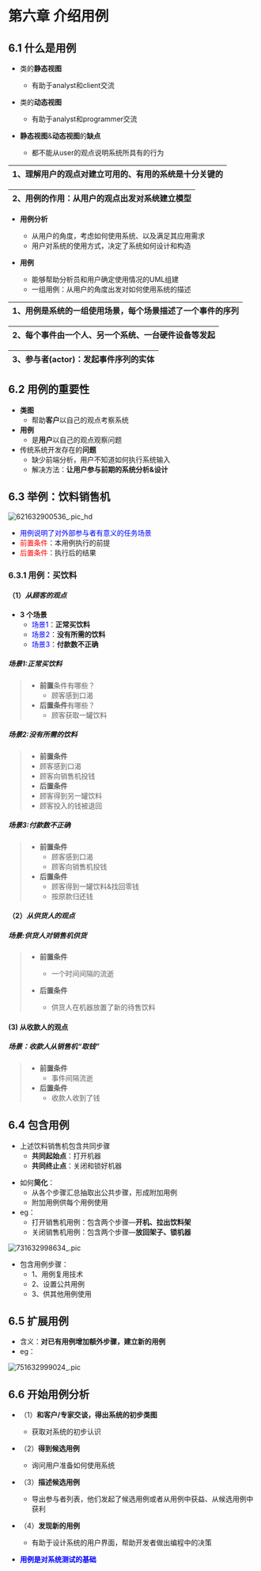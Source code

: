 # 第六章 **介绍用例**

## 6.1 什么是用例

* 类的**静态视图**
  * 有助于analyst和client交流

* 类的**动态视图**
  * 有助于analyst和programmer交流

* **静态视图**&**动态视图**的**缺点**
  - 都不能从user的观点说明系统所具有的行为

| 1、理解用户的观点对建立可用的、有用的系统是十分关键的 |
| ----------------------------------------------------- |

| 2、用例的作用：从用户的观点出发对系统建立模型 |
| --------------------------------------------- |

- **用例分析**
  * 从用户的角度，考虑如何使用系统、以及满足其应用需求
  * 用户对系统的使用方式，决定了系统如何设计和构造

- **用例**
  - 能够帮助分析员和用户确定使用情况的UML组建
  - 一组用例：从用户的角度出发对如何使用系统的描述

| 1、用例是系统的一组使用场景，每个场景描述了一个事件的序列 |
| --------------------------------------------------------- |

| 2、每个事件由一个人、另一个系统、一台硬件设备等发起 |
| --------------------------------------------------- |

| 3、参与者(actor)：发起事件序列的实体 |
| ------------------------------------ |

## 6.2 **用例的重要性**

- **类图**
  - 帮助**客户**以自己的观点考察系统
- **用例**
  - 是**用户**以自己的观点观察问题
- 传统系统开发存在的**问题**
  - 缺少前端分析，用户不知道如何执行系统输入
  - 解决方法：**让用户参与前期的系统分析&设计**

## 6.3 **举例：饮料销售机**

![621632900536_.pic_hd](https://typroa-wolves.oss-cn-hangzhou.aliyuncs.com/img-li/621632900536_.pic_hd.jpg)

* <font color="blue">用例说明了对外部参与者有意义的任务场景</font>
* <font color="red">前置条件</font>：本用例执行的前提
* <font color="red">后置条件</font>：执行后的结果

### 6.3.1 用例：**买饮料**

#### （1）*从顾客的观点*

* **3 个场景**
  * <font color="blue">场景1</font>：**正常买饮料**
  * <font color="blue">场景2</font>：**没有所需的饮料**
  * <font color="blue">场景3</font>：**付款数不正确**

##### **场景1:正常买饮料**

>- **前置**条件有哪些？
>   - 顾客感到口渴
>- **后置条件**有哪些？
>   - 顾客获取一罐饮料

##### **场景2:没有所需的饮料**

>- **前置条件**
>  - 顾客感到口渴
>  - 顾客向销售机投钱
>- **后置条件**
>  - 顾客得到另一罐饮料
>  - 顾客投入的钱被退回

##### **场景3:付款数不正确**

> - **前置条件**
>   - 顾客感到口渴
>   - 顾客向销售机投钱
> - **后置条件**
>   - 顾客得到一罐饮料&找回零钱
>   - 按原款归还钱

#### （2）*从供货人的观点*

##### **场景:供货人对销售机供货**

> * **前置条件**
>   - 一个时间间隔的流逝
>
> * **后置条件**
>   - 供货人在机器放置了新的待售饮料

#### (3) **从收款人的观点**

##### **场景：收款人从销售机“取钱”**

> - **前置条件**
>   - 事件间隔流逝
> - **后置条件**
>   - 收款人收到了钱

## 6.4 **包含用例**

- 上述饮料销售机包含共同步骤
  - **共同起始点**：打开机器
  - **共同终止点**：关闭和锁好机器

* 如何**简化**：
  - 从各个步骤汇总抽取出公共步骤，形成附加用例
  - 附加用例供每个用例使用
* eg：
  - 打开销售机用例：包含两个步骤—**开机、拉出饮料架**
  - 关闭销售机用例：包含两个步骤—**放回架子、锁机器**



![731632998634_.pic](https://typroa-wolves.oss-cn-hangzhou.aliyuncs.com/img-li/731632998634_.pic.jpg)

* 包含用例步骤：
  - 1、用例复用技术
  - 2、设置公共用例
  - 3、供其他用例使用

## 6.5 **扩展用例**

- 含义：**对已有用例增加额外步骤，建立新的用例**
- eg：

![751632999024_.pic](https://typroa-wolves.oss-cn-hangzhou.aliyuncs.com/img-li/751632999024_.pic.jpg)

## 6.6 **开始用例分析**

- （1）**和客户/专家交谈，得出系统的初步类图**
  - 获取对系统的初步认识

- （2）**得到候选用例**
  - 询问用户准备如何使用系统
- （3）**描述候选用例**
  - 导出参与者列表，他们发起了候选用例或者从用例中获益、从候选用例中获利
- （4）**发现新的用例**
  - 有助于设计系统的用户界面，帮助开发者做出编程中的决策

- <font color="blue">**用例是对系统测试的基础**</font>

